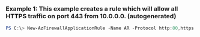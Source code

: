 ### Example 1: This example creates a rule which will allow all HTTPS traffic on port 443 from 10.0.0.0. (autogenerated)
```powershell
PS C:\> New-AzFirewallApplicationRule -Name AR -Protocol http:80,https:443 -SourceAddress * -TargetFqdn *
```

